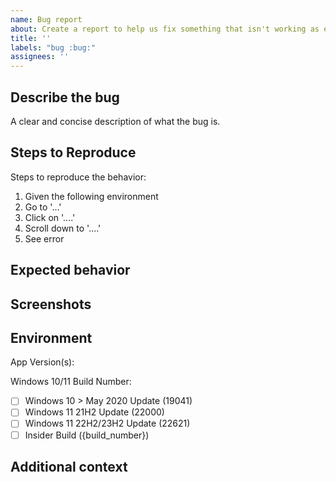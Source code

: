 ```yaml
---
name: Bug report
about: Create a report to help us fix something that isn't working as expected
title: ''
labels: "bug :bug:"
assignees: ''
---
```


<!-- 🚨 PLEASE DO NOT SKIP ANY INSTRUCTIONS AND INFORMATION MENTIONED BELOW AS THEY ARE ALL REQUIRED AND ESSENTIAL TO INVESTIGATE THE ISSUE. ISSUES WITH MISSING INFORMATION MAY BE CLOSED WITHOUT INVESTIGATION 🚨 -->

## Describe the bug

A clear and concise description of what the bug is.

## Steps to Reproduce

<!-- Being able to reproduce the problem in the app, really stream-lines the whole process in being able to discover, resolve, and validate bug fixes. -->

Steps to reproduce the behavior:

1. Given the following environment
2. Go to '...'
3. Click on '....'
4. Scroll down to '....'
5. See error

<!-- Provide as many code-snippets or XAML snippets where appropriate. -->

## Expected behavior

<!-- A clear and concise description of what you expected to happen. -->

## Screenshots

<!-- If applicable, add screenshots to help explain your problem. -->

## Environment

<!-- Check one or more of the following options with "x" and replace the {build_number} and {minor_version} with the actual values -->

App Version(s):

Windows 10/11 Build Number:
- [ ] Windows 10 > May 2020 Update (19041)
- [ ] Windows 11 21H2 Update (22000)
- [ ] Windows 11 22H2/23H2 Update (22621)
- [ ] Insider Build ({build_number})

## Additional context

<!-- Add any other context about the problem here. -->
